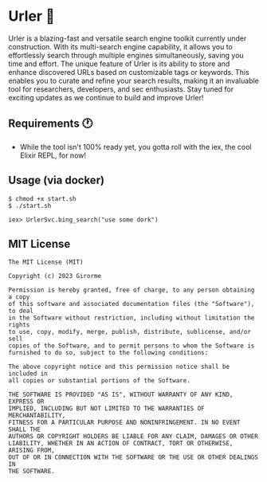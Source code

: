 # Urler 🔎

Urler is a blazing-fast and versatile search engine toolkit currently under construction. With its multi-search engine capability, it allows you to effortlessly search through multiple engines simultaneously, saving you time and effort. The unique feature of Urler is its ability to store and enhance discovered URLs based on customizable tags or keywords. This enables you to curate and refine your search results, making it an invaluable tool for researchers, developers, and sec enthusiasts. Stay tuned for exciting updates as we continue to build and improve Urler!

## Requirements :clock1:
- While the tool isn't 100% ready yet, you gotta roll with the iex, the cool Elixir REPL, for now!

## Usage (via docker)
```
$ chmod +x start.sh
$ ./start.sh

iex> UrlerSvc.bing_search("use some dork")
```

## MIT License
```
The MIT License (MIT)

Copyright (c) 2023 Girorme

Permission is hereby granted, free of charge, to any person obtaining a copy
of this software and associated documentation files (the "Software"), to deal
in the Software without restriction, including without limitation the rights
to use, copy, modify, merge, publish, distribute, sublicense, and/or sell
copies of the Software, and to permit persons to whom the Software is
furnished to do so, subject to the following conditions:

The above copyright notice and this permission notice shall be included in
all copies or substantial portions of the Software.

THE SOFTWARE IS PROVIDED "AS IS", WITHOUT WARRANTY OF ANY KIND, EXPRESS OR
IMPLIED, INCLUDING BUT NOT LIMITED TO THE WARRANTIES OF MERCHANTABILITY,
FITNESS FOR A PARTICULAR PURPOSE AND NONINFRINGEMENT. IN NO EVENT SHALL THE
AUTHORS OR COPYRIGHT HOLDERS BE LIABLE FOR ANY CLAIM, DAMAGES OR OTHER
LIABILITY, WHETHER IN AN ACTION OF CONTRACT, TORT OR OTHERWISE, ARISING FROM,
OUT OF OR IN CONNECTION WITH THE SOFTWARE OR THE USE OR OTHER DEALINGS IN
THE SOFTWARE.
```

